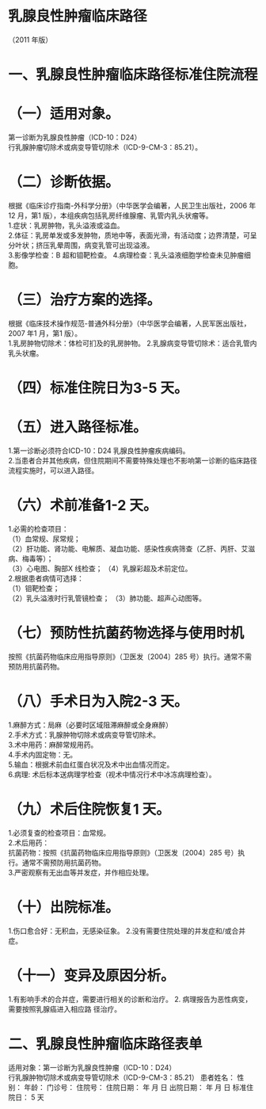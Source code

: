 # 乳腺良性肿瘤临床路径  
（2011 年版）  
# 一、乳腺良性肿瘤临床路径标准住院流程  
# （一）适用对象。  
第一诊断为乳腺良性肿瘤（ICD-10：D24）  
行乳腺肿瘤切除术或病变导管切除术（ICD-9-CM-3：85.21）。  
# （二）诊断依据。  
根据《临床诊疗指南-外科学分册》（中华医学会编著，人民卫生出版社，2006 年12 月，第1 版），本组疾病包括乳房纤维腺瘤、乳管内乳头状瘤等。  
1.症状：乳房肿物，乳头溢液或溢血。  
2.体征：乳房单发或多发肿物，质地中等，表面光滑，有活动度；边界清楚，可呈分叶状；挤压乳晕周围，病变乳管可出现溢液。  
3.影像学检查：B 超和钼靶检查。 4.病理检查：乳头溢液细胞学检查未见肿瘤细胞。  
# （三）治疗方案的选择。  
根据《临床技术操作规范-普通外科分册》（中华医学会编著，人民军医出版社，2007 年1 月，第1 版）。  
1.乳房肿物切除术：体检可扪及的乳房肿物。 2.乳腺病变导管切除术：适合乳管内乳头状瘤。  
# （四）标准住院日为3-5 天。  
# （五）进入路径标准。  
1.第一诊断必须符合ICD-10：D24 乳腺良性肿瘤疾病编码。  
2.当患者合并其他疾病，但住院期间不需要特殊处理也不影响第一诊断的临床路径流程实施时，可以进入路径。  
# （六）术前准备1-2 天。  
1.必需的检查项目：  
（1）血常规、尿常规；  
（2）肝功能、肾功能、电解质、凝血功能、感染性疾病筛查（乙肝、丙肝、艾滋病、梅毒等）；  
（3）心电图、胸部X 线检查； （4）乳腺彩超及术前定位。  
2.根据患者病情可选择：  
（1）钼靶检查；  
（2）乳头溢液时行乳管镜检查； （3）肺功能、超声心动图等。  
# （七）预防性抗菌药物选择与使用时机  
按照《抗菌药物临床应用指导原则》（卫医发〔2004〕285 号）执行。通常不需预防用抗菌药物。  
# （八）手术日为入院2-3 天。  
1.麻醉方式：局麻（必要时区域阻滞麻醉或全身麻醉）  
2.手术方式：乳腺肿物切除术或病变导管切除术。  
3.术中用药：麻醉常规用药。  
4.手术内固定物：无。  
5.输血：根据术前血红蛋白状况及术中出血情况而定。  
6.病理: 术后标本送病理学检查（视术中情况行术中冰冻病理检查）。  
# （九）术后住院恢复1 天。  
1.必须复查的检查项目：血常规。  
2.术后用药：  
抗菌药物：按照《抗菌药物临床应用指导原则》（卫医发〔2004〕285 号）执行。通常不需预防用抗菌药物。  
3.严密观察有无出血等并发症，并作相应处理。  
# （十）出院标准。  
1.伤口愈合好：无积血，无感染征象。   2.没有需要住院处理的并发症和/或合并症。  
# （十一）变异及原因分析。  
1.有影响手术的合并症，需要进行相关的诊断和治疗。 2. 病理报告为恶性病变，需要按照乳腺癌进入相应路 径治疗。  
# 二、乳腺良性肿瘤临床路径表单  
适用对象：第一诊断为乳腺良性肿瘤（ICD-10：D24）  
行乳腺肿物切除术或病变导管切除术（ICD-9-CM-3：85.21） 患者姓名：               性别：    年龄：      门诊号：        住院号：           住院日期：  年  月  日     出院日期：  年  月  日   标准住院日： 5 天  
